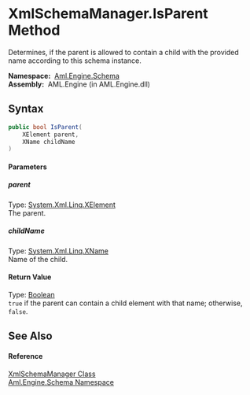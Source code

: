 XmlSchemaManager.IsParent Method
================================
Determines, if the parent is allowed to contain a child with the provided name according to this schema instance.

  **Namespace:**  [Aml.Engine.Schema][1]  
  **Assembly:**  AML.Engine (in AML.Engine.dll)

Syntax
------

```csharp
public bool IsParent(
	XElement parent,
	XName childName
)
```

#### Parameters

##### *parent*
Type: [System.Xml.Linq.XElement][2]  
The parent.

##### *childName*
Type: [System.Xml.Linq.XName][3]  
Name of the child.

#### Return Value
Type: [Boolean][4]  
`true` if the parent can contain a child element with that name; otherwise, `false`. 

See Also
--------

#### Reference
[XmlSchemaManager Class][5]  
[Aml.Engine.Schema Namespace][1]  

[1]: ../README.md
[2]: https://docs.microsoft.com/dotnet/api/system.xml.linq.xelement
[3]: https://docs.microsoft.com/dotnet/api/system.xml.linq.xname
[4]: https://docs.microsoft.com/dotnet/api/system.boolean
[5]: README.md
[6]: https://www.automationml.org
[7]: ../../icons/logoShade.png